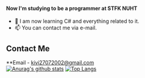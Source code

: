 #### Now I'm studying to be a programmer at STFK NUHT

- 🔭 I am now learning C# and everything related to it.
- 📫 You can contact me via e-mail.


## Contact Me
**Email  - kivi27072002@gmail.com <br>
[![Anurag's github stats](https://github-readme-stats.vercel.app/api?username=Kivi27)](https://github.com/anuraghazra/github-readme-stats)
[![Top Langs](https://github-readme-stats.vercel.app/api/top-langs/?username=Kivi27&layout=compact)](https://github.com/anuraghazra/github-readme-stats)
